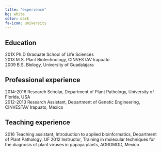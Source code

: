 ```yaml
---
title: "experience"
bg: white
color: dark
fa-icon: university
---
```

## Education
201X Ph.D Graduate School of Life Sciences  
2013 M.S. Plant Biotechnology, CINVESTAV Irapuato  
2009 B.S. Biology, University of Guadalajara  

## Professional experience
2014-2016 Research Scholar, Department of Plant Pathology, University of Florida, USA  
2012-2013 Research Assistant, Department of Genetic Engineering, CINVESTAV Irapuato, Mexico  

## Teaching experience
2016 Teaching assistant, Introduction to applied bioinformatics, Department of Plant Pathology, UF
2012 Instructor, Training in molecular techniques for the diagnosis of plant viruses in papaya plants, AGROMOD, Mexico
